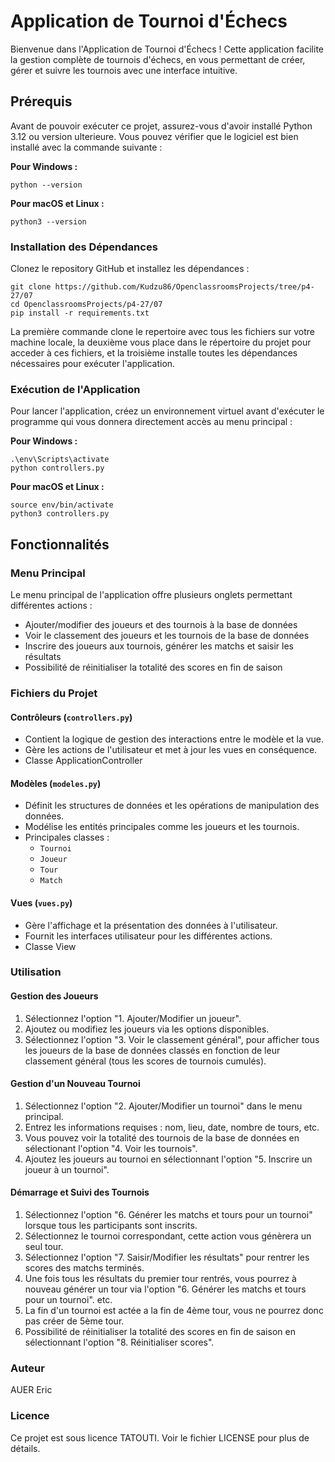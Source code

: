 # Application de Tournoi d'Échecs

Bienvenue dans l'Application de Tournoi d'Échecs ! Cette application facilite la gestion complète de tournois d'échecs, en vous permettant de créer, gérer et suivre les tournois avec une interface intuitive.


## Prérequis


Avant de pouvoir exécuter ce projet, assurez-vous d'avoir installé Python 3.12 ou version ulterieure. Vous pouvez vérifier que le logiciel est bien installé avec la commande suivante :

**Pour Windows :**
```
python --version
```
**Pour macOS et Linux :**
```
python3 --version
```


### Installation des Dépendances


Clonez le repository GitHub et installez les dépendances :

```
git clone https://github.com/Kudzu86/OpenclassroomsProjects/tree/p4-27/07
cd OpenclassroomsProjects/p4-27/07
pip install -r requirements.txt
```
La première commande clone le repertoire avec tous les fichiers sur votre machine locale, la deuxième vous place dans le répertoire du projet pour acceder à ces fichiers, et la troisième installe toutes les dépendances nécessaires pour exécuter l'application.


### Exécution de l'Application


Pour lancer l'application, créez un environnement virtuel avant d'exécuter le programme qui vous donnera directement accès au menu principal :

**Pour Windows :**
```
.\env\Scripts\activate
python controllers.py
```
**Pour macOS et Linux :**
```
source env/bin/activate
python3 controllers.py
```


## Fonctionnalités

### Menu Principal

Le menu principal de l'application offre plusieurs onglets permettant différentes actions :

- Ajouter/modifier des joueurs et des tournois à la base de données
- Voir le classement des joueurs et les tournois de la base de données
- Inscrire des joueurs aux tournois, générer les matchs et saisir les résultats
- Possibilité de réinitialiser la totalité des scores en fin de saison

### Fichiers du Projet

#### Contrôleurs (`controllers.py`)
- Contient la logique de gestion des interactions entre le modèle et la vue.
- Gère les actions de l'utilisateur et met à jour les vues en conséquence.
- Classe ApplicationController

#### Modèles (`modeles.py`)
- Définit les structures de données et les opérations de manipulation des données.
- Modélise les entités principales comme les joueurs et les tournois.
- Principales classes :
  - `Tournoi`
  - `Joueur`
  - `Tour`
  - `Match`

#### Vues (`vues.py`)
- Gère l'affichage et la présentation des données à l'utilisateur.
- Fournit les interfaces utilisateur pour les différentes actions.
- Classe View


### Utilisation


#### Gestion des Joueurs

1. Sélectionnez l'option "1. Ajouter/Modifier un joueur".
2. Ajoutez ou modifiez les joueurs via les options disponibles.
3. Sélectionnez l'option "3. Voir le classement général", pour afficher tous les joueurs de la base de données classés en fonction de leur classement général (tous les scores de tournois cumulés).

   
#### Gestion d'un Nouveau Tournoi

1. Sélectionnez l'option "2. Ajouter/Modifier un tournoi" dans le menu principal.
2. Entrez les informations requises : nom, lieu, date, nombre de tours, etc.
3. Vous pouvez voir la totalité des tournois de la base de données en sélectionant l'option "4. Voir les tournois".
4. Ajoutez les joueurs au tournoi en sélectionnant l'option "5. Inscrire un joueur à un tournoi".


#### Démarrage et Suivi des Tournois

1. Sélectionnez l'option "6. Générer les matchs et tours pour un tournoi" lorsque tous les participants sont inscrits.
2. Sélectionnez le tournoi correspondant, cette action vous génèrera un seul tour.
3. Sélectionnez l'option "7. Saisir/Modifier les résultats" pour rentrer les scores des matchs terminés.
4. Une fois tous les résultats du premier tour rentrés, vous pourrez à nouveau générer un tour via l'option "6. Générer les matchs et tours pour un tournoi". etc.
5. La fin d'un tournoi est actée a la fin de 4ème tour, vous ne pourrez donc pas créer de 5ème tour.
6. Possibilité de réinitialiser la totalité des scores en fin de saison en sélectionnant l'option "8. Réinitialiser scores".


### Auteur

AUER Eric



### Licence

Ce projet est sous licence TATOUTI. Voir le fichier LICENSE pour plus de détails.
